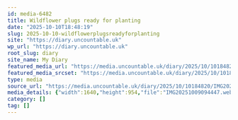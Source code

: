```yaml
---
id: media-6482
title: Wildflower plugs ready for planting
date: "2025-10-10T18:48:19"
slug: 2025-10-10-wildflowerplugsreadyforplanting
site: "https://diary.uncountable.uk"
wp_url: "https://diary.uncountable.uk"
root_slug: diary
site_name: My Diary
featured_media_url: "https://media.uncountable.uk/diary/2025/10/10184820/IMG20251009094447.webp"
featured_media_srcset: "https://media.uncountable.uk/diary/2025/10/10184820/IMG20251009094447-300x175.webp 300w, https://media.uncountable.uk/diary/2025/10/10184820/IMG20251009094447-1024x596.webp 1024w, https://media.uncountable.uk/diary/2025/10/10184820/IMG20251009094447-150x150.webp 150w, https://media.uncountable.uk/diary/2025/10/10184820/IMG20251009094447-640x372.webp 640w, https://media.uncountable.uk/diary/2025/10/10184820/IMG20251009094447.webp 1640w"
type: media
source_url: "https://media.uncountable.uk/diary/2025/10/10184820/IMG20251009094447.webp"
media_details: {"width":1640,"height":954,"file":"IMG20251009094447.webp","filesize":153574,"sizes":{"medium":{"file":"IMG20251009094447-300x175.webp","width":300,"height":175,"filesize":38664,"mime_type":"image/webp","source_url":"https://media.uncountable.uk/diary/2025/10/10184820/IMG20251009094447-300x175.webp"},"large":{"file":"IMG20251009094447-1024x596.webp","width":1024,"height":596,"filesize":188478,"mime_type":"image/webp","source_url":"https://media.uncountable.uk/diary/2025/10/10184820/IMG20251009094447-1024x596.webp"},"thumbnail":{"file":"IMG20251009094447-150x150.webp","width":150,"height":150,"filesize":25274,"mime_type":"image/webp","source_url":"https://media.uncountable.uk/diary/2025/10/10184820/IMG20251009094447-150x150.webp"},"mobwidth":{"file":"IMG20251009094447-640x372.webp","width":640,"height":372,"filesize":102786,"mime_type":"image/webp","source_url":"https://media.uncountable.uk/diary/2025/10/10184820/IMG20251009094447-640x372.webp"},"full":{"file":"IMG20251009094447.webp","width":1640,"height":954,"mime_type":"image/webp","source_url":"https://media.uncountable.uk/diary/2025/10/10184820/IMG20251009094447.webp"}},"image_meta":{"aperture":"0","credit":"","camera":"","caption":"","created_timestamp":"0","copyright":"","focal_length":"0","iso":"0","shutter_speed":"0","title":"","orientation":"0","keywords":[]}}
category: []
tag: []
---
```


